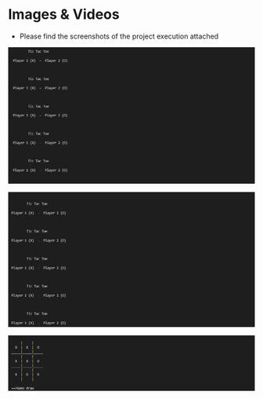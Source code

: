 # Images & Videos

* Please find the screenshots of the project execution attached

![](https://github.com/tharkarnikita/M1_March_2022/blob/main/images/2022-4-2(1)a.exe.png)

![](https://github.com/tharkarnikita/M1_March_2022/blob/main/images/2022-4-2(2)a.exe.png)

![](https://github.com/tharkarnikita/M1_March_2022/blob/main/images/2022-4-2(3)a.exe.png)

![]()

![]()
